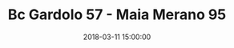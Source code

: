 ---
title: Bc Gardolo 57 - Maia Merano 95
date: 2018-03-11 15:00:00
squadra-a: Maia Merano
punteggio-a: 57
squadra-b: Bc Gardolo
punteggio-b: 95
partite/squadra: under-16-17-18
luogo: Centro Sportivo Trento Nord
categoria: under 16
---